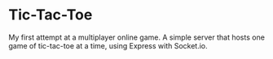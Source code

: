 Tic-Tac-Toe
===========

My first attempt at a multiplayer online game. A simple server that hosts one game of tic-tac-toe at a time, using Express with Socket.io.
